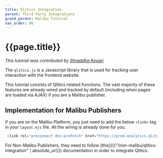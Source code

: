 ```yaml
---
title: Qlitics Integration
parent: Third Party Integrations
grand_parent: Malibu Tutorial
nav_order: 06
---
```


# {{page.title}}

*This tutorial was contributed by [Shraddha Kesari](https://www.linkedin.com/in/shraddha-k-3a3548161/)*

The `qlitics.js` is a Javascript library that is used for tracking user interaction with the frontend website.

This tutorial consists of Qlitics related functions. The vast majority of these features are already wired and tracked by default (including when pages are loaded via AJAX) if you are a Malibu publisher.

## Implementation for Malibu Publishers

If you are on the Malibu Platform, you just need to add the below `<link>` tag in your `layout.ejs` file. All the wiring is already done for you.

```Javascript
 <link rel="preconnect dns-prefetch" href="https://prod-analytics.qlitics.com" crossorigin />
```

For Non-Malibu Publishers, they need to follow [this]({{"/non-malibu/qlitics-integration" | absolute_url}}) documentation in order to integrate Qlitics.
